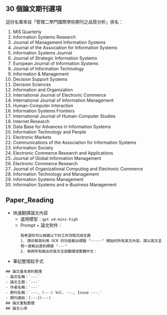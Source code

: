 ## 30 個論文期刊選項
這份名單來自「管理二學門國際學術期刊之品質分析」排名：
1. MIS Quarterly
2. Information Systems Research
3. Journal of Management Information Systems
4. Journal of the Association for Information Systems
5. Information Systems Journal
6. Journal of Strategic Information Systems
7. European Journal of Information Systems
8. Journal of Information Technology
9. Information & Management
10. Decision Support Systems
11. Decision Sciences
12. Information and Organization
13. International Journal of Electronic Commerce
14. International Journal of Information Management
15. Human-Computer Interaction
16. Information Systems Frontiers
17. International Journal of Human-Computer Studies
18. Internet Research
19. Data Base for Advances in Information Systems
20. Information Technology and People
21. Electronic Markets
22. Communications of the Association for Information Systems
23. Information Society
24. Electronic Commerce Research and Applications
25. Journal of Global Information Management
26. Electronic Commerce Research
27. Journal of Organizational Computing and Electronic Commerce
28. Information Technology and Management
29. Information Systems Management
30. Information Systems and e-Business Management

## Paper_Reading
- 快速翻譯論文內容
  - 選用模型：`gpt o4-mini-high`
  - Prompt + 論文附件：
    ``` Plaintext
    我希望你可以根據以下的工作流程完成任務
    1. 請你幫我利用 OCR 的功能輸出標題 "-----" 開始的所有英文內容，請以英文呈現一直輸出直到標題 "---"
    2. 再將所有輸出的英文全部翻譯成繁體中文：
    ```
- 筆記整理起手式
```Plaintext
## 論文基本資料整理
- 論文名稱：`---`
- 論文主題：`---`
- 作者名稱：`---`
- 期刊名稱：`---, (---) Vol. ---, Issue ---.`
- 期刊連結：[---](---)
## 論文重點整理
## 論文心得
```
    
